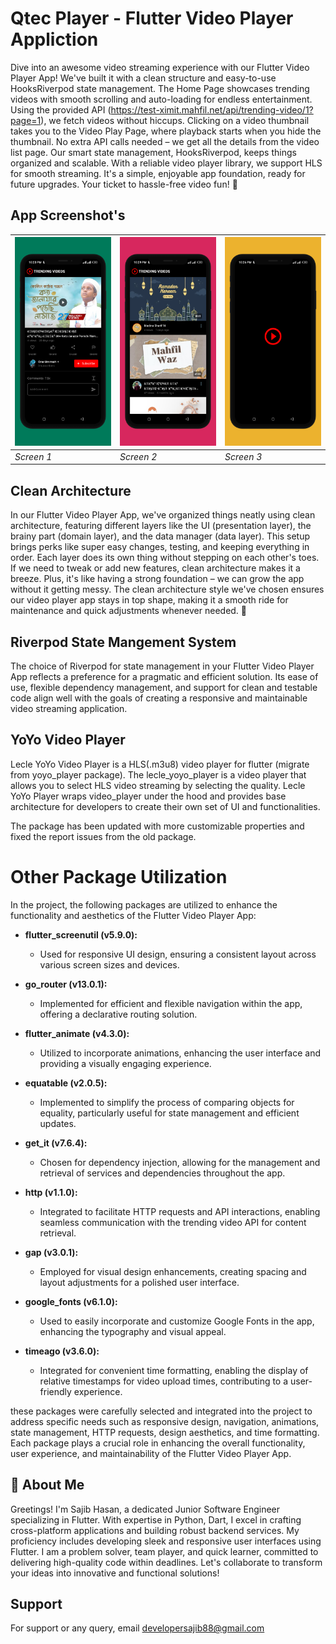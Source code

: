 
# Qtec Player - Flutter Video Player Appliction


Dive into an awesome video streaming experience with our Flutter Video Player App! We've built it with a clean structure and easy-to-use HooksRiverpod state management. The Home Page showcases trending videos with smooth scrolling and auto-loading for endless entertainment. Using the provided API (https://test-ximit.mahfil.net/api/trending-video/1?page=1), we fetch videos without hiccups. Clicking on a video thumbnail takes you to the Video Play Page, where playback starts when you hide the thumbnail. No extra API calls needed – we get all the details from the video list page. Our smart state management, HooksRiverpod, keeps things organized and scalable. With a reliable video player library, we support HLS for smooth streaming. It's a simple, enjoyable app foundation, ready for future upgrades. Your ticket to hassle-free video fun! 🎉


## App Screenshot's

![App Screenshot](https://github.com/developerSajib88/Qtec-Player/blob/main/assets/documents/screen_1.png) | ![App Screenshot](https://github.com/developerSajib88/Qtec-Player/blob/main/assets/documents/screen_2.png) | ![App Screenshot](https://github.com/developerSajib88/Qtec-Player/blob/main/assets/documents/screen_3.png)
--- | --- | ---
*Screen 1* | *Screen 2* | *Screen 3*

## Clean Architecture

In our Flutter Video Player App, we've organized things neatly using clean architecture, featuring different layers like the UI (presentation layer), the brainy part (domain layer), and the data manager (data layer). This setup brings perks like super easy changes, testing, and keeping everything in order. Each layer does its own thing without stepping on each other's toes. If we need to tweak or add new features, clean architecture makes it a breeze. Plus, it's like having a strong foundation – we can grow the app without it getting messy. The clean architecture style we've chosen ensures our video player app stays in top shape, making it a smooth ride for maintenance and quick adjustments whenever needed. 🚀



## Riverpod State Mangement System

The choice of Riverpod for state management in your Flutter Video Player App reflects a preference for a pragmatic and efficient solution. Its ease of use, flexible dependency management, and support for clean and testable code align well with the goals of creating a responsive and maintainable video streaming application.


## YoYo Video Player

Lecle YoYo Video Player is a HLS(.m3u8) video player for flutter (migrate from yoyo_player package). The lecle_yoyo_player is a video player that allows you to select HLS video streaming by selecting the quality. Lecle YoYo Player wraps video_player under the hood and provides base architecture for developers to create their own set of UI and functionalities.

The package has been updated with more customizable properties and fixed the report issues from the old package.


# Other Package Utilization

In the project, the following packages are utilized to enhance the functionality and aesthetics of the Flutter Video Player App:

- **flutter_screenutil (v5.9.0):**
  - Used for responsive UI design, ensuring a consistent layout across various screen sizes and devices.

- **go_router (v13.0.1):**
  - Implemented for efficient and flexible navigation within the app, offering a declarative routing solution.

- **flutter_animate (v4.3.0):**
  - Utilized to incorporate animations, enhancing the user interface and providing a visually engaging experience.

- **equatable (v2.0.5):**
  - Implemented to simplify the process of comparing objects for equality, particularly useful for state management and efficient updates.

- **get_it (v7.6.4):**
  - Chosen for dependency injection, allowing for the management and retrieval of services and dependencies throughout the app.

- **http (v1.1.0):**
  - Integrated to facilitate HTTP requests and API interactions, enabling seamless communication with the trending video API for content retrieval.

- **gap (v3.0.1):**
  - Employed for visual design enhancements, creating spacing and layout adjustments for a polished user interface.

- **google_fonts (v6.1.0):**
  - Used to easily incorporate and customize Google Fonts in the app, enhancing the typography and visual appeal.

- **timeago (v3.6.0):**
  - Integrated for convenient time formatting, enabling the display of relative timestamps for video upload times, contributing to a user-friendly experience.

these packages were carefully selected and integrated into the project to address specific needs such as responsive design, navigation, animations, state management, HTTP requests, design aesthetics, and time formatting. Each package plays a crucial role in enhancing the overall functionality, user experience, and maintainability of the Flutter Video Player App.

## 🚀 About Me
Greetings! I'm Sajib Hasan, a dedicated Junior Software Engineer specializing in Flutter. With expertise in Python, Dart, I excel in crafting cross-platform applications and building robust backend services. My proficiency includes developing sleek and responsive user interfaces using Flutter. I am a problem solver, team player, and quick learner, committed to delivering high-quality code within deadlines. Let's collaborate to transform your ideas into innovative and functional solutions!


## Support

For support or any query, email developersajib88@gmail.com

